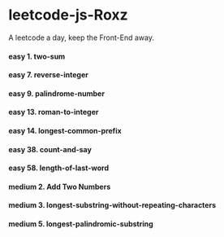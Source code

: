 # leetcode-js-Roxz
A leetcode a day, keep the Front-End away.

#### easy 1. two-sum
#### easy 7. reverse-integer 
#### easy 9. palindrome-number
#### easy 13. roman-to-integer
#### easy 14. longest-common-prefix
#### easy 38. count-and-say
#### easy 58. length-of-last-word
#### medium 2. Add Two Numbers 
#### medium 3. longest-substring-without-repeating-characters
#### medium 5. longest-palindromic-substring

